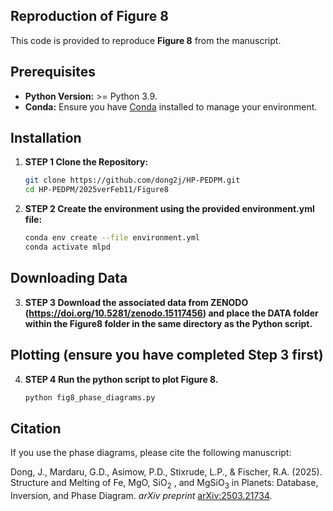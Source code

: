 ## Reproduction of Figure 8

This code is provided to reproduce **Figure 8** from the manuscript.

## Prerequisites

- **Python Version:** >= Python 3.9.
- **Conda:** Ensure you have [Conda](https://docs.conda.io/en/latest/) installed to manage your environment.

## Installation

1. **STEP 1 Clone the Repository:**

   ```bash
   git clone https://github.com/dong2j/HP-PEDPM.git
   cd HP-PEDPM/2025verFeb11/Figure8

2. **STEP 2 Create the environment using the provided environment.yml file:**

   ```bash
   conda env create --file environment.yml
   conda activate mlpd

## Downloading Data

3. **STEP 3 Download the associated data from ZENODO (https://doi.org/10.5281/zenodo.15117456) and place the DATA folder within the Figure8 folder in the same directory as the Python script.**

## Plotting (ensure you have completed Step 3 first)

4. **STEP 4 Run the python script to plot Figure 8.**

   ```bash
   python fig8_phase_diagrams.py 

## Citation

If you use the phase diagrams, please cite the following manuscript:

Dong, J., Mardaru, G.D., Asimow, P.D., Stixrude, L.P., & Fischer, R.A. (2025). Structure and Melting of Fe, MgO, SiO<sub>2</sub> , and MgSiO<sub>3</sub>  in Planets: Database, Inversion, and Phase Diagram. *arXiv preprint* [arXiv:2503.21734](https://arxiv.org/abs/2503.21734).

